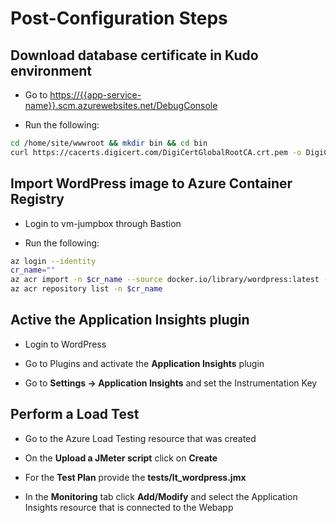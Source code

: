 # Post-Configuration Steps

## Download database certificate in Kudo environment

* Go to <https://{{app-service-name}}.scm.azurewebsites.net/DebugConsole>

* Run the following:

```bash
cd /home/site/wwwroot && mkdir bin && cd bin
curl https://cacerts.digicert.com/DigiCertGlobalRootCA.crt.pem -o DigiCertGlobalRootCA.crt.pem
```

## Import WordPress image to Azure Container Registry

* Login to vm-jumpbox through Bastion

* Run the following:

```bash
az login --identity
cr_name=""
az acr import -n $cr_name --source docker.io/library/wordpress:latest --image wordpress:latest
az acr repository list -n $cr_name
```

## Active the Application Insights plugin

* Login to WordPress

* Go to Plugins and activate the **Application Insights** plugin

* Go to **Settings -> Application Insights** and set the Instrumentation Key

## Perform a Load Test

* Go to the Azure Load Testing resource that was created

* On the **Upload a JMeter script** click on **Create**

* For the **Test Plan** provide the **tests/lt_wordpress.jmx**

* In the **Monitoring** tab click **Add/Modify** and select the Application Insights resource that is connected to the Webapp
